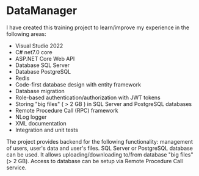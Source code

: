 # DataManager

I have created this training project to learn/improve my experience in the following areas:
- Visual Studio 2022
- C# net7.0 core
- ASP.NET Core Web API
- Database SQL Server
- Database PostgreSQL
- Redis
- Code-first database design with entity framework
- Database migration
- Role-based authentication/authorization with JWT tokens
- Storing "big files" ( > 2 GB ) in SQL Server and PostgreSQL databases
- Remote Procedure Call (RPC) framework
- NLog logger
- XML documentation
- Integration and unit tests

The project provides backend for the following functionality: management of users, user's data and user's files. SQL Server or PostgreSQL database can be used. It allows uploading/downloading to/from database "big files" (> 2 GB). Access to database can be setup via Remote Procedure Call service. 

